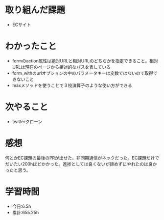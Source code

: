 # 取り組んだ課題
- ECサイト
# わかったこと
- formのaction属性は絶対URLと相対URLのどちらかを指定できること。相対URLは現在のページから相対的なパスを表している
- form_withのurlオプションの中のパラメータキーは変数ではないので取得できないこと
- maxメソッドを使うことで３校演算子のような使い方ができる
# 次やること
- twitterクローン
# 感想
何とかEC課題の最後のPRが出せた。非同期通信がネックだった。EC課題だけでだいたい200hほどかかった。進捗としては良くないが諦めずにやれたのは良かったと思う。
# 学習時間
- 今日:6.5h
- 累計:655.25h
